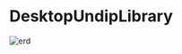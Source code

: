 # DesktopUndipLibrary

![erd]("https://github.com/hilwaisn/DesktopUndipLibrary/blob/master/DesktopUndipLibrary/Resource/erd.png")
